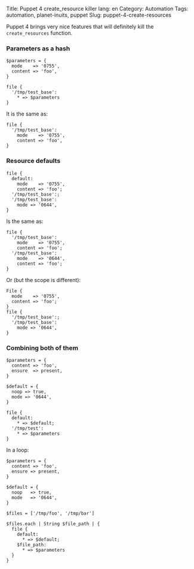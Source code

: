Title: Puppet 4 create_resource killer
lang: en
Category: Automation
Tags: automation, planet-inuits, puppet
Slug: puppet-4-create-resources

Puppet 4 brings very nice features that will definitely kill the `create_resources`
function.

### Parameters as a hash

```Puppet
$parameters = {
  mode    => '0755',
  content => 'foo',
}

file {
  '/tmp/test_base':
    * => $parameters
}
```

It is the same as:

```Puppet
file {
  '/tmp/test_base':
    mode    => '0755',
    content => 'foo',
}
```

### Resource defaults

```Puppet
file {
  default:
    mode    => '0755',
    content => 'foo';
  '/tmp/test_base':;
  '/tmp/test_base':
    mode => '0644',
}
```

Is the same as:


```Puppet
file {
  '/tmp/test_base':
    mode    => '0755',
    content => 'foo';
  '/tmp/test_base':
    mode    => '0644',
    content => 'foo';
}
```

Or (but the scope is different):

```Puppet
File {
  mode    => '0755',
  content => 'foo';
}
file {
  '/tmp/test_base':;
  '/tmp/test_base':
    mode => '0644',
}
```


### Combining both of them

```Puppet
$parameters = {
  content => 'foo',
  ensure  => present,
}

$default = {
  noop => true,
  mode => '0644',
}

file {
  default:
    * => $default;
  '/tmp/test':
    * => $parameters
}
```

In a loop:

```Puppet
$parameters = {
  content => 'foo',
  ensure => present,
}

$default = {
  noop   => true,
  mode   => '0644',
}

$files = ['/tmp/foo', '/tmp/bar']

$files.each | String $file_path | {
  file {
    default:
      * => $default;
    $file_path:
      * => $parameters
  }
}
```

